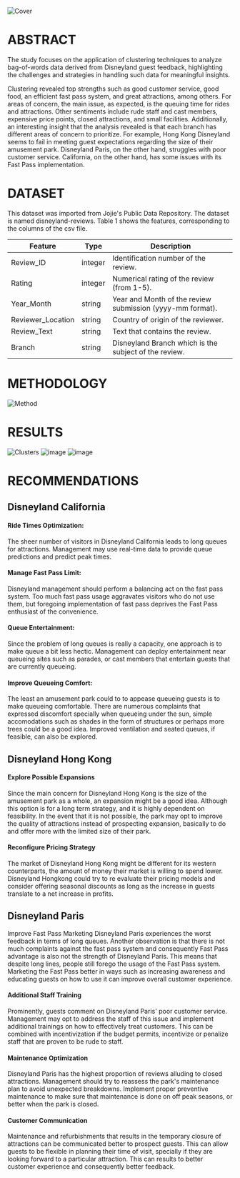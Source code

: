 ![Cover](https://github.com/user-attachments/assets/8daf6018-1204-4bac-bec7-bfe38fa229b9)
# ABSTRACT
The study focuses on the application of clustering techniques to analyze bag-of-words data derived from Disneyland guest feedback, highlighting the challenges and strategies in handling such data for meaningful insights.  

Clustering revealed top strengths such as good customer service, good food, an efficient fast pass system, and great attractions, among others. For areas of concern, the main issue, as expected, is the queuing time for rides and attractions. Other sentiments include rude staff and cast members, expensive price points, closed attractions, and small facilities. Additionally, an interesting insight that the analysis revealed is that each branch has different areas of concern to prioritize. For example, Hong Kong Disneyland seems to fail in meeting guest expectations regarding the size of their amusement park. Disneyland Paris, on the other hand, struggles with poor customer service. California, on the other hand, has some issues with its Fast Pass implementation.
# DATASET
This dataset was imported from Jojie's Public Data Repository. The dataset is named disneyland-reviews. Table 1 shows the features, corresponding to the columns of the csv file.

| Feature           | Type    | Description                                         |
|-------------------|---------|-----------------------------------------------------|
| Review_ID         | integer | Identification number of the review.                |
| Rating            | integer | Numerical rating of the review (from 1-5).          |
| Year_Month        | string  | Year and Month of the review submission (yyyy-mm format). |
| Reviewer_Location | string  | Country of origin of the reviewer.                  |
| Review_Text       | string  | Text that contains the review.                      |
| Branch            | string  | Disneyland Branch which is the subject of the review. |


# METHODOLOGY
![Method](https://github.com/user-attachments/assets/72dcf9fa-2b83-415c-8a54-22b6a91e157d)

# RESULTS
![Clusters](https://github.com/user-attachments/assets/251adb65-aceb-4530-8fcf-64f14685d25a)
![image](https://github.com/user-attachments/assets/631a31c0-f2ab-4d0b-99ab-e67e2f3e2447)
![image](https://github.com/user-attachments/assets/46caf15a-84d1-4711-81fa-bd6cb4d63d6c)

# RECOMMENDATIONS
## Disneyland California
#### Ride Times Optimization:
The sheer number of visitors in Disneyland California leads to long queues for attractions. Management may use real-time data to provide queue predictions and predict peak times.

#### Manage Fast Pass Limit:
Disneyland management should perform a balancing act on the fast pass system. Too much fast pass usage aggravates visitors who do not use them, but foregoing implementation of fast pass deprives the Fast Pass enthusiast of the convenience.

#### Queue Entertainment:
Since the problem of long queues is really a capacity, one approach is to make queue a bit less hectic. Management can deploy entertainment near queueing sites such as parades, or cast members that entertain guests that are currently queueing.

#### Improve Queueing Comfort:
The least an amusement park could to to appease queueing guests is to make queueing comfortable. There are numerous complaints that expressed discomfort specially when queueing under the sun, simple accomodations such as shades in the form of structures or perhaps more trees could be a good idea. Improved ventilation and seated queues, if feasible, can also be explored.

## Disneyland Hong Kong
#### Explore Possible Expansions
Since the main concern for Disneyland Hong Kong is the size of the amusement park as a whole, an expansion might be a good idea. Although this option is for a long term strategy, and it is highly dependent on feasibility. In the event that it is not possible, the park may opt to improve the quality of attractions instead of prospecting expansion, basically to do and offer more with the limited size of their park.

#### Reconfigure Pricing Strategy
The market of Disneyland Hong Kong might be different for its western counterparts, the amount of money their market is willing to spend lower. Disneyland Hongkong could try to re evaluate their pricing models and consider offering seasonal discounts as long as the increase in guests translate to a net increase in profits.

## Disneyland Paris
Improve Fast Pass Marketing
Disneyland Paris experiences the worst feedback in terms of long queues. Another observation is that there is not much complaints against the fast pass system and consequently Fast Pass advantage is also not the strength of Disneyland Paris. This means that despite long lines, people still forego the usage of the Fast Pass system. Marketing the Fast Pass better in ways such as increasing awareness and educating guests on how to use it can improve overall customer experience.

#### Additional Staff Training
Prominently, guests comment on Disneyland Paris' poor customer service. Management may opt to address the staff of this issue and implement additional trainings on how to effectively treat customers. This can be combined with incentivization if the budget permits, incentivize or penalize staff that are proven to be rude to staff.

#### Maintenance Optimization
Disneyland Paris has the highest proportion of reviews alluding to closed attractions. Management should try to reassess the park's maintenance plan to avoid unexpected breakdowns. Implement proper preventive maintenance to make sure that maintenance is done on off peak seasons, or better when the park is closed.

#### Customer Communication
Maintenance and refurbishments that results in the temporary closure of attractions can be communicated better to prospect guests. This can allow guests to be flexible in planning their time of visit, specially if they are looking forward to a particular attraction. This can results to better customer experience and consequently better feedback.
